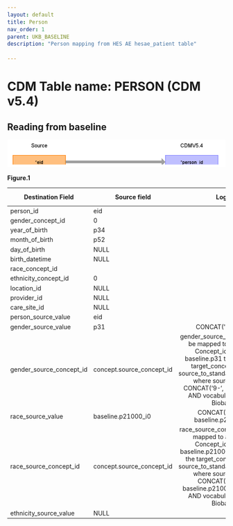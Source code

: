 ```yaml
---
layout: default
title: Person
nav_order: 1
parent: UKB_BASELINE
description: "Person mapping from HES AE hesae_patient table"

---
```


# CDM Table name: PERSON (CDM v5.4)

## Reading from baseline

![](images/image2.png)

**Figure.1**

| Destination Field | Source field | Logic | Comment field |
| --- | --- | :---: | --- |
| person_id | eid |  |  |
| gender_concept_id | 0 | | |
| year_of_birth | p34 | | |
| month_of_birth |p52 |  | |
| day_of_birth |NULL  |  |  |
| birth_datetime |NULL  |  |  |
| race_concept_id |  | | |
| ethnicity_concept_id | 0 |  |   |
| location_id |NULL  |  |  |
| provider_id |NULL  |  |  |
| care_site_id |NULL | |  |
| person_source_value | eid |  |  |
| gender_source_value |p31  | CONCAT('9-', p31)  | |
| gender_source_concept_id | concept.source_concept_id |  gender_source_concept_id will be mapped to a standard Concept_id by using baseline.p31 to retrieve the target_concept_id from source_to_standard_vocab_map where source_code = CONCAT(‘9-‘, baseline.p31) AND vocabulary_id = 'UK Biobank'|  |
| race_source_value | baseline.p21000_i0| CONCAT('1001-', baseline.p21000_i0)| |
| race_source_concept_id | concept.source_concept_id |race_source_concept_id will be mapped to a standard Concept_id by using baseline.p21000_i0 to retrieve the target_concept_id from source_to_standard_vocab_map where source_code = CONCAT('1001-', baseline.p21000_i0::integer) AND vocabulary_id = 'UK Biobank'|
| ethnicity_source_value | NULL |  |  | 